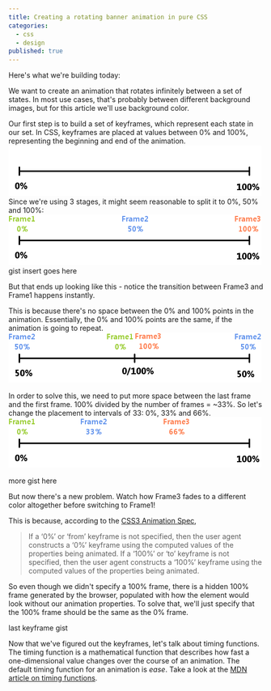```yaml
---
title: Creating a rotating banner animation in pure CSS
categories: 
  - css
  - design
published: true
---
```


<link rel="stylesheet" href="assets/rotating_banner.css"/>
<script src="assets/javascript/bezier.js"></script>
<script>
function visualizeBezier(query) {
	var banner = document.querySelector(query);
}
</script>

Here's what we're building today:

<div class="banner final"></div>

We want to create an animation that rotates infinitely between a set of states. In most use cases, that's probably between different background images, but for this article we'll use background color.

Our first step is to build a set of keyframes, which represent each state in our set. In CSS, keyframes are placed at values between 0% and 100%, representing the beginning and end of the animation.
<img src="assets/animation_timeline_1.png" />
Since we're using 3 stages, it might seem reasonable to split it to 0%, 50% and 100%:
<img src="assets/animation_timeline_2.png" />
gist insert goes here

But that ends up looking like this - notice the transition between Frame3 and Frame1 happens instantly.

<div class="banner attempt1"></div>

This is because there's no space between the 0% and 100% points in the animation. Essentially, the 0% and 100% points are the same, if the animation is going to repeat.
<img src="assets/animation_timeline_3.png" />

In order to solve this, we need to put more space between the last frame and the first frame. 100% divided by the number of frames = ~33%. So let's change the placement to intervals of 33: 0%, 33% and 66%.
<img src="assets/animation_timeline_4.png" />

more gist here

But now there's a new problem. Watch how Frame3 fades to a different color altogether before switching to Frame1!

<div class="banner attempt2"></div>

This is because, according to the [CSS3 Animation Spec](http://www.w3.org/TR/css3-animations/#keyframes),

> If a ‘0%’ or ‘from’ keyframe is not specified, then the user agent constructs a ‘0%’
keyframe using the computed values of the properties being animated. If a ‘100%’ or ‘to’
keyframe is not specified, then the user agent constructs a ‘100%’ keyframe using the
computed values of the properties being animated.

So even though we didn't specify a 100% frame, there is a hidden 100% frame generated by the browser, populated with how the element would look without our animation properties. To solve that, we'll just specify that the 100% frame should be the same as the 0% frame.

last keyframe gist

Now that we've figured out the keyframes, let's talk about timing functions. The timing function is a mathematical function that describes how fast a one-dimensional value changes over the course of an animation. The default timing function for an animation is _ease_. Take a look at the [MDN article on timing functions](https://developer.mozilla.org/en-US/docs/Web/CSS/timing-function). 